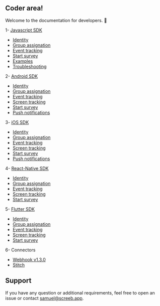 ## Coder area!

Welcome to the documentation for developers. 👋

1- [Javascript SDK](https://github.com/ScreebApp/developers/wiki/Javascript-SDK-install)
  * [Identity](https://github.com/ScreebApp/developers/wiki/Javascript-SDK-Identity)
  * [Group assignation](https://github.com/ScreebApp/developers/wiki/Javascript-SDK-Group-assignation)
  * [Event tracking](https://github.com/ScreebApp/developers/wiki/Javascript-SDK-Event-tracking)
  * [Start survey](https://github.com/ScreebApp/developers/wiki/Javascript-SDK-Start-survey)
  * [Examples](https://github.com/ScreebApp/developers/wiki/Javascript-SDK-Examples)
  * [Troubleshooting](https://github.com/ScreebApp/developers/wiki/Javascript-SDK-Troubleshooting)

2- [Android SDK](https://github.com/ScreebApp/developers/wiki/Android-SDK-install)
  * [Identity](https://github.com/ScreebApp/developers/wiki/Android-SDK-Identity)
  * [Group assignation](https://github.com/ScreebApp/developers/wiki/Android-SDK-Group-assignation)
  * [Event tracking](https://github.com/ScreebApp/developers/wiki/Android-SDK-Event-tracking)
  * [Screen tracking](https://github.com/ScreebApp/developers/wiki/Android-SDK-Screen-tracking)
  * [Start survey](https://github.com/ScreebApp/developers/wiki/Android-SDK-Start-survey)
  * [Push notifications](https://github.com/ScreebApp/developers/wiki/Android-SDK-Push-Notifications)

3- [iOS SDK](https://github.com/ScreebApp/developers/wiki/iOS-SDK-install)
  * [Identity](https://github.com/ScreebApp/developers/wiki/iOS-SDK-Identity)
  * [Group assignation](https://github.com/ScreebApp/developers/wiki/iOS-SDK-Group-assignation)
  * [Event tracking](https://github.com/ScreebApp/developers/wiki/iOS-SDK-Event-tracking)
  * [Screen tracking](https://github.com/ScreebApp/developers/wiki/iOS-SDK-Screen-tracking)
  * [Start survey](https://github.com/ScreebApp/developers/wiki/iOS-SDK-Start-survey)
  * [Push notifications](https://github.com/ScreebApp/developers/wiki/iOS-SDK-Push-Notifications)

4- [React-Native SDK](https://github.com/ScreebApp/developers/wiki/React-Native-SDK-install)
  * [Identity](https://github.com/ScreebApp/developers/wiki/React-Native-SDK-Identity)
  * [Group assignation](https://github.com/ScreebApp/developers/wiki/React-Native-SDK-Group-assignation)
  * [Event tracking](https://github.com/ScreebApp/developers/wiki/React-Native-SDK-Event-tracking)
  * [Screen tracking](https://github.com/ScreebApp/developers/wiki/React-Native-SDK-Screen-tracking)
  * [Start survey](https://github.com/ScreebApp/developers/wiki/React-Native-SDK-Start-survey)

5- [Flutter SDK](https://github.com/ScreebApp/developers/wiki/Flutter-SDK-install)
  * [Identity](https://github.com/ScreebApp/developers/wiki/Flutter-SDK-Identity)
  * [Group assignation](https://github.com/ScreebApp/developers/wiki/Flutter-SDK-Group-assignation)
  * [Event tracking](https://github.com/ScreebApp/developers/wiki/Flutter-SDK-Event-tracking)
  * [Screen tracking](https://github.com/ScreebApp/developers/wiki/Flutter-SDK-Screen-tracking)
  * [Start survey](https://github.com/ScreebApp/developers/wiki/Flutter-SDK-Start-survey)

6- Connectors
  * [Webhook v1.3.0](https://github.com/ScreebApp/developers/wiki/Webhook-v1.3.0)
  * [Stitch](https://github.com/ScreebApp/developers/wiki/Stitch)

## Support

If you have any question or additional requirements, feel free to open an issue or contact samuel@screeb.app.
